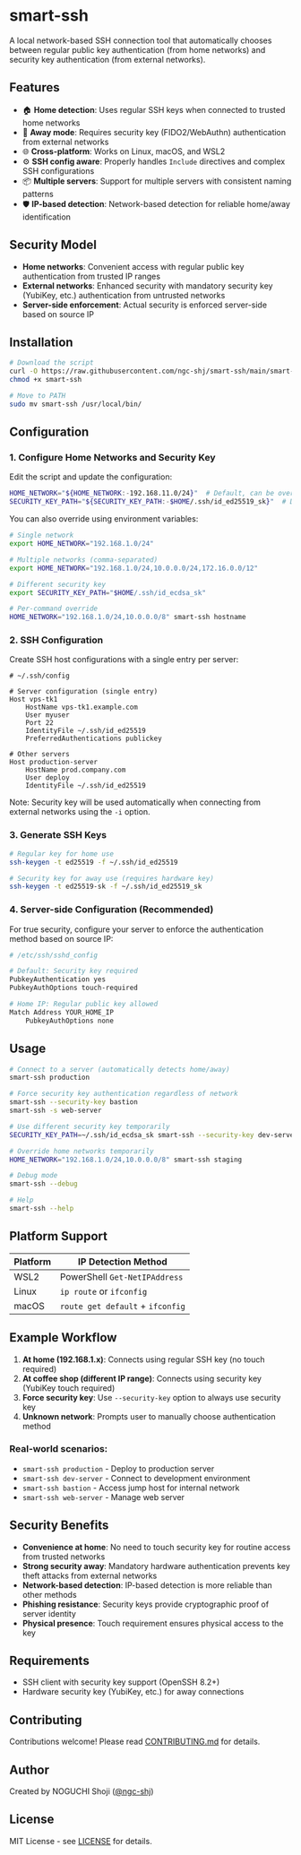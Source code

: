 # smart-ssh

A local network-based SSH connection tool that automatically chooses between regular public key authentication (from home networks) and security key authentication (from external networks).

## Features

- 🏠 **Home detection**: Uses regular SSH keys when connected to trusted home networks
- 🔐 **Away mode**: Requires security key (FIDO2/WebAuthn) authentication from external networks
- 🌐 **Cross-platform**: Works on Linux, macOS, and WSL2
- ⚙️ **SSH config aware**: Properly handles `Include` directives and complex SSH configurations
- 📦 **Multiple servers**: Support for multiple servers with consistent naming patterns
- 🛡️ **IP-based detection**: Network-based detection for reliable home/away identification

## Security Model

- **Home networks**: Convenient access with regular public key authentication from trusted IP ranges
- **External networks**: Enhanced security with mandatory security key (YubiKey, etc.) authentication from untrusted networks
- **Server-side enforcement**: Actual security is enforced server-side based on source IP

## Installation

```bash
# Download the script
curl -O https://raw.githubusercontent.com/ngc-shj/smart-ssh/main/smart-ssh
chmod +x smart-ssh

# Move to PATH
sudo mv smart-ssh /usr/local/bin/
```

## Configuration

### 1. Configure Home Networks and Security Key

Edit the script and update the configuration:

```bash
HOME_NETWORK="${HOME_NETWORK:-192.168.11.0/24}"  # Default, can be overridden by env var
SECURITY_KEY_PATH="${SECURITY_KEY_PATH:-$HOME/.ssh/id_ed25519_sk}"  # Default, can be overridden by env var
```

You can also override using environment variables:

```bash
# Single network
export HOME_NETWORK="192.168.1.0/24"

# Multiple networks (comma-separated)
export HOME_NETWORK="192.168.1.0/24,10.0.0.0/24,172.16.0.0/12"

# Different security key
export SECURITY_KEY_PATH="$HOME/.ssh/id_ecdsa_sk"

# Per-command override
HOME_NETWORK="192.168.1.0/24,10.0.0.0/8" smart-ssh hostname
```

### 2. SSH Configuration

Create SSH host configurations with a single entry per server:

```ssh-config
# ~/.ssh/config

# Server configuration (single entry)
Host vps-tk1
    HostName vps-tk1.example.com
    User myuser
    Port 22
    IdentityFile ~/.ssh/id_ed25519
    PreferredAuthentications publickey

# Other servers
Host production-server
    HostName prod.company.com
    User deploy
    IdentityFile ~/.ssh/id_ed25519
```

Note: Security key will be used automatically when connecting from external networks using the `-i` option.

### 3. Generate SSH Keys

```bash
# Regular key for home use
ssh-keygen -t ed25519 -f ~/.ssh/id_ed25519

# Security key for away use (requires hardware key)
ssh-keygen -t ed25519-sk -f ~/.ssh/id_ed25519_sk
```

### 4. Server-side Configuration (Recommended)

For true security, configure your server to enforce the authentication method based on source IP:

```bash
# /etc/ssh/sshd_config

# Default: Security key required
PubkeyAuthentication yes
PubkeyAuthOptions touch-required

# Home IP: Regular public key allowed
Match Address YOUR_HOME_IP
    PubkeyAuthOptions none
```

## Usage

```bash
# Connect to a server (automatically detects home/away)
smart-ssh production

# Force security key authentication regardless of network
smart-ssh --security-key bastion
smart-ssh -s web-server

# Use different security key temporarily
SECURITY_KEY_PATH=~/.ssh/id_ecdsa_sk smart-ssh --security-key dev-server

# Override home networks temporarily  
HOME_NETWORK="192.168.1.0/24,10.0.0.0/8" smart-ssh staging

# Debug mode
smart-ssh --debug

# Help
smart-ssh --help
```

## Platform Support

| Platform | IP Detection Method |
|----------|---------------------|
| WSL2     | PowerShell `Get-NetIPAddress` |
| Linux    | `ip route` or `ifconfig` |
| macOS    | `route get default` + `ifconfig` |

## Example Workflow

1. **At home (192.168.1.x)**: Connects using regular SSH key (no touch required)
2. **At coffee shop (different IP range)**: Connects using security key (YubiKey touch required)
3. **Force security key**: Use `--security-key` option to always use security key
4. **Unknown network**: Prompts user to manually choose authentication method

### Real-world scenarios:
- `smart-ssh production` - Deploy to production server
- `smart-ssh dev-server` - Connect to development environment  
- `smart-ssh bastion` - Access jump host for internal network
- `smart-ssh web-server` - Manage web server

## Security Benefits

- **Convenience at home**: No need to touch security key for routine access from trusted networks
- **Strong security away**: Mandatory hardware authentication prevents key theft attacks from external networks
- **Network-based detection**: IP-based detection is more reliable than other methods
- **Phishing resistance**: Security keys provide cryptographic proof of server identity
- **Physical presence**: Touch requirement ensures physical access to the key

## Requirements

- SSH client with security key support (OpenSSH 8.2+)
- Hardware security key (YubiKey, etc.) for away connections

## Contributing

Contributions welcome! Please read [CONTRIBUTING.md](CONTRIBUTING.md) for details.

## Author

Created by NOGUCHI Shoji ([@ngc-shj](https://github.com/ngc-shj))

## License

MIT License - see [LICENSE](LICENSE) for details.

